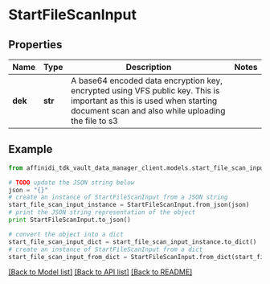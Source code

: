 # StartFileScanInput

## Properties

| Name    | Type    | Description                                                                                                                                                                 | Notes |
| ------- | ------- | --------------------------------------------------------------------------------------------------------------------------------------------------------------------------- | ----- |
| **dek** | **str** | A base64 encoded data encryption key, encrypted using VFS public key. This is important as this is used when starting document scan and also while uploading the file to s3 |

## Example

```python
from affinidi_tdk_vault_data_manager_client.models.start_file_scan_input import StartFileScanInput

# TODO update the JSON string below
json = "{}"
# create an instance of StartFileScanInput from a JSON string
start_file_scan_input_instance = StartFileScanInput.from_json(json)
# print the JSON string representation of the object
print StartFileScanInput.to_json()

# convert the object into a dict
start_file_scan_input_dict = start_file_scan_input_instance.to_dict()
# create an instance of StartFileScanInput from a dict
start_file_scan_input_from_dict = StartFileScanInput.from_dict(start_file_scan_input_dict)
```

[[Back to Model list]](../README.md#documentation-for-models) [[Back to API list]](../README.md#documentation-for-api-endpoints) [[Back to README]](../README.md)
